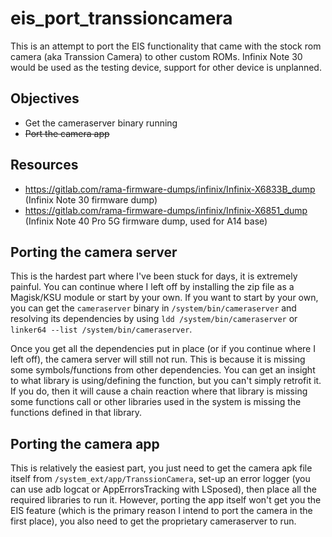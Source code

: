 # eis_port_transsioncamera
This is an attempt to port the EIS functionality that came with the stock rom camera (aka Transsion Camera) to other custom ROMs. Infinix Note 30 would be used as the testing device, support for other device is unplanned.

## Objectives
- Get the cameraserver binary running
- ~~Port the camera app~~

## Resources
- https://gitlab.com/rama-firmware-dumps/infinix/Infinix-X6833B_dump (Infinix Note 30 firmware dump)
- https://gitlab.com/rama-firmware-dumps/infinix/Infinix-X6851_dump (Infinix Note 40 Pro 5G firmware dump, used for A14 base)

## Porting the camera server
This is the hardest part where I've been stuck for days, it is extremely painful. You can continue where I left off by installing the zip file as a Magisk/KSU module or start by your own.
If you want to start by your own, you can get the `cameraserver` binary in `/system/bin/cameraserver` and resolving its dependencies by using `ldd /system/bin/cameraserver` or `linker64 --list /system/bin/cameraserver`.

Once you get all the dependencies put in place (or if you continue where I left off), the camera server will still not run. This is because it is missing some symbols/functions from other dependencies. You can get an insight to what library is using/defining the function, but you can't simply retrofit it. If you do, then it will cause a chain reaction where that library is missing some functions call or other libraries used in the system is missing the functions defined in that library.

## Porting the camera app
This is relatively the easiest part, you just need to get the camera apk file itself from `/system_ext/app/TranssionCamera`, set-up an error logger (you can use adb logcat or AppErrorsTracking with LSposed), then place all the required libraries to run it.
However, porting the app itself won't get you the EIS feature (which is the primary reason I intend to port the camera in the first place), you also need to get the proprietary cameraserver to run.
